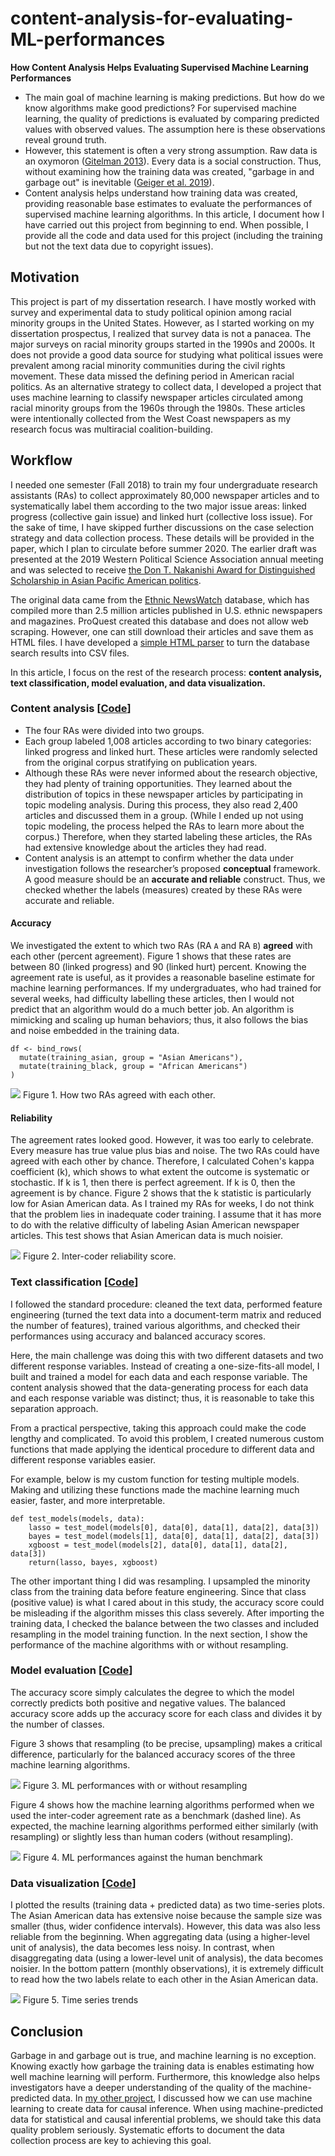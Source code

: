 # content-analysis-for-evaluating-ML-performances


**How Content Analysis Helps Evaluating Supervised Machine Learning Performances**


- The main goal of machine learning is making predictions. But how do we know algorithms make good predictions? For supervised machine learning, the quality of predictions is evaluated by comparing predicted values with observed values. The assumption here is these observations reveal ground truth.
- However, this statement is often a very strong assumption. Raw data is an oxymoron ([Gitelman 2013](https://mitpress.mit.edu/books/raw-data-oxymoron)). Every data is a social construction. Thus, without examining how the training data was created, "garbage in and garbage out" is inevitable ([Geiger et al. 2019](https://stuartgeiger.com/papers/gigo-fat2020.pdf)).
- Content analysis helps understand how training data was created, providing reasonable base estimates to evaluate the performances of supervised machine learning algorithms. In this article, I document how I have carried out this project from beginning to end. When possible, I provide all the code and data used for this project (including the training but not the text data due to copyright issues).

## Motivation

This project is part of my dissertation research. I have mostly worked with survey and experimental data to study political opinion among racial minority groups in the United States. However, as I started working on my dissertation prospectus, I realized that survey data is not a panacea. The major surveys on racial minority groups started in the 1990s and 2000s. It does not provide a good data source for studying what political issues were prevalent among racial minority communities during the civil rights movement. These data missed the defining period in American racial politics. As an alternative strategy to collect data, I developed a project that uses machine learning to classify newspaper articles circulated among racial minority groups from the 1960s through the 1980s. These articles were intentionally collected from the West Coast newspapers as my research focus was multiracial coalition-building.


## Workflow

I needed one semester (Fall 2018) to train my four undergraduate research assistants (RAs) to collect approximately 80,000 newspaper articles and to systematically label them according to the two major issue areas: linked progress (collective gain issue) and linked hurt (collective loss issue). For the sake of time, I have skipped further discussions on the case selection strategy and data collection process. These details will be provided in the paper, which I plan to circulate before summer 2020. The earlier draft was presented at the 2019​ Western Political Science Association annual meeting and was selected to receive [the Don T. Nakanishi Award for Distinguished Scholarship in Asian Pacific American politics](https://www.wpsanet.org/award/).

The original data came from the [Ethnic NewsWatch](https://www.proquest.com/products-services/ethnicnewswatch_hist.html) database, which has compiled more than 2.5 million articles published in U.S. ethnic newspapers and magazines. ProQuest created this database and does not allow web scraping. However, one can still download their articles and save them as HTML files. I have developed a [simple HTML parser](https://github.com/jaeyk/proquest_parser) to turn the database search results into CSV files.

In this article, I focus on the rest of the research process: **content analysis, text classification, model evaluation, and data visualization.**


### Content analysis [[Code](https://github.com/jaeyk/content-analysis-for-evaluating-ML-performances/blob/master/code/01_content_analysis.Rmd)]

- The four RAs were divided into two groups.
- Each group labeled 1,008 articles according to two binary categories: linked progress and linked hurt. These articles were randomly selected from the original corpus stratifying on publication years.
- Although these RAs were never informed about the research objective, they had plenty of training opportunities. They learned about the distribution of topics in these newspaper articles by participating in topic modeling analysis. During this process, they also read 2,400 articles and discussed them in a group. (While I ended up not using topic modeling, the process helped the RAs to learn more about the corpus.) Therefore, when they started labeling these articles, the RAs had extensive knowledge about the articles they had read.
- Content analysis is an attempt to confirm whether the data under investigation follows the researcher’s proposed **conceptual** framework. A good measure should be an **accurate and reliable** construct. Thus, we checked whether the labels (measures) created by these RAs were accurate and reliable.

#### Accuracy

We investigated the extent to which two RAs (RA `A` and RA `B`) **agreed** with each other (percent agreement). Figure 1 shows that these rates are between 80 (linked progress) and 90 (linked hurt) percent. Knowing the agreement rate is useful, as it provides a reasonable baseline estimate for machine learning performances. If my undergraduates, who had trained for several weeks, had difficulty labelling these articles, then I would not predict that an algorithm would do a much better job. An algorithm is mimicking and scaling up human behaviors; thus, it also follows the bias and noise embedded in the training data.

```{R}
df <- bind_rows(
  mutate(training_asian, group = "Asian Americans"),
  mutate(training_black, group = "African Americans")
)
```

![](https://github.com/jaeyk/content-analysis-for-evaluating-ML-performances/blob/master/outputs/content_analysis_agreement.png)
Figure 1. How two RAs agreed with each other.

#### Reliability

The agreement rates looked good. However, it was too early to celebrate. Every measure has true value plus bias and noise. The two RAs could have agreed with each other by chance. Therefore, I calculated Cohen's kappa coefficient (k), which shows to what extent the outcome is systematic or stochastic. If k is 1, then there is perfect agreement. If k is 0, then the agreement is by chance. Figure 2 shows that the k statistic is particularly low for Asian American data. As I trained my RAs for weeks, I do not think that the problem lies in inadequate coder training. I assume that it has more to do with the relative difficulty of labeling Asian American newspaper articles. This test shows that Asian American data is much noisier.

![](https://github.com/jaeyk/content-analysis-for-evaluating-ML-performances/blob/master/outputs/content_analysis_kappa.png)
Figure 2. Inter-coder reliability score.

### Text classification [[Code](https://github.com/jaeyk/content-analysis-for-evaluating-ML-performances/blob/master/code/02_text_classification.ipynb)]

I followed the standard procedure: cleaned the text data, performed feature engineering (turned the text data into a document-term matrix and reduced the number of features), trained various algorithms, and checked their performances using accuracy and balanced accuracy scores.

Here, the main challenge was doing this with two different datasets and two different response variables. Instead of creating a one-size-fits-all model, I built and trained a model for each data and each response variable. The content analysis showed that the data-generating process for each data and each response variable was distinct; thus, it is reasonable to take this separation approach.

From a practical perspective, taking this approach could make the code lengthy and complicated. To avoid this problem, I created numerous custom functions that made applying the identical procedure to different data and different response variables easier.

For example, below is my custom function for testing multiple models. Making and utilizing these functions made the machine learning much easier, faster, and more interpretable.

```{Python}
def test_models(models, data):
    lasso = test_model(models[0], data[0], data[1], data[2], data[3])
    bayes = test_model(models[1], data[0], data[1], data[2], data[3])
    xgboost = test_model(models[2], data[0], data[1], data[2], data[3])
    return(lasso, bayes, xgboost)
```

The other important thing I did was resampling. I upsampled the minority class from the training data before feature engineering. Since that class (positive value) is what I cared about in this study, the accuracy score could be misleading if the algorithm misses this class severely. After importing the training data, I checked the balance between the two classes and included resampling in the model training function. In the next section, I show the performance of the machine algorithms with or without resampling.

### Model evaluation [[Code](https://github.com/jaeyk/content-analysis-for-evaluating-ML-performances/blob/master/code/03_model_evaluations.Rmd)]

The accuracy score simply calculates the degree to which the model correctly predicts both positive and negative values. The balanced accuracy score adds up the accuracy score for each class and divides it by the number of classes.

Figure 3 shows that resampling (to be precise, upsampling) makes a critical difference, particularly for the balanced accuracy scores of the three machine learning algorithms.

![](https://github.com/jaeyk/content-analysis-for-evaluating-ML-performances/blob/master/outputs/ml_performances.png)
Figure 3. ML performances with or without resampling

Figure 4 shows how the machine learning algorithms performed when we used the inter-coder agreement rate as a benchmark (dashed line). As expected, the machine learning algorithms performed either similarly (with resampling) or slightly less than human coders (without resampling).

![](https://github.com/jaeyk/content-analysis-for-evaluating-ML-performances/blob/master/outputs/ml_content.png)
Figure 4. ML performances against the human benchmark

### Data visualization [[Code](https://github.com/jaeyk/content-analysis-for-evaluating-ML-performances/blob/master/code/04_time_series_visualization.Rmd)]

I plotted the results (training data + predicted data) as two time-series plots. The Asian American data has extensive noise because the sample size was smaller (thus, wider confidence intervals). However, this data was also less reliable from the beginning. When aggregating data (using a higher-level unit of analysis), the data becomes less noisy. In contrast, when disaggregating data (using a lower-level unit of analysis), the data becomes noisier. In the bottom pattern (monthly observations), it is extremely difficult to read how the two labels relate to each other in the Asian American data.

![](https://github.com/jaeyk/content-analysis-for-evaluating-ML-performances/blob/master/outputs/time_series_plot.png)
Figure 5. Time series trends


## Conclusion

Garbage in and garbage out is true, and machine learning is no exception. Knowing exactly how garbage the training data is enables estimating how well machine learning will perform. Furthermore, this knowledge also helps investigators have a deeper understanding of the quality of the machine-predicted data. In [my other project](https://github.com/jaeyk/ITS-Text-Classification), I discussed how we can use machine learning to create data for causal inference. When using machine-predicted data for statistical and causal inferential problems, we should take this data quality problem seriously. Systematic efforts to document the data collection process are key to achieving this goal.
